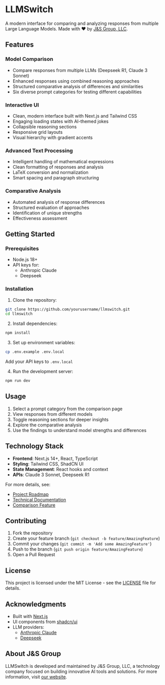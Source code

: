 # LLMSwitch

A modern interface for comparing and analyzing responses from multiple Large Language Models. Made with ❤️ by [J&S Group, LLC](https://jandsgroupllc.com).

## Features

### Model Comparison
- Compare responses from multiple LLMs (Deepseek R1, Claude 3 Sonnet)
- Enhanced responses using combined reasoning approaches
- Structured comparative analysis of differences and similarities
- Six diverse prompt categories for testing different capabilities

### Interactive UI
- Clean, modern interface built with Next.js and Tailwind CSS
- Engaging loading states with AI-themed jokes
- Collapsible reasoning sections
- Responsive grid layouts
- Visual hierarchy with gradient accents

### Advanced Text Processing
- Intelligent handling of mathematical expressions
- Clean formatting of responses and analysis
- LaTeX conversion and normalization
- Smart spacing and paragraph structuring

### Comparative Analysis
- Automated analysis of response differences
- Structured evaluation of approaches
- Identification of unique strengths
- Effectiveness assessment

## Getting Started

### Prerequisites
- Node.js 18+
- API keys for:
  - Anthropic Claude
  - Deepseek

### Installation
1. Clone the repository:
```bash
git clone https://github.com/yourusername/llmswitch.git
cd llmswitch
```

2. Install dependencies:
```bash
npm install
```

3. Set up environment variables:
```bash
cp .env.example .env.local
```
Add your API keys to `.env.local`

4. Run the development server:
```bash
npm run dev
```

## Usage

1. Select a prompt category from the comparison page
2. View responses from different models
3. Toggle reasoning sections for deeper insights
4. Explore the comparative analysis
5. Use the findings to understand model strengths and differences

## Technology Stack

- **Frontend**: Next.js 14+, React, TypeScript
- **Styling**: Tailwind CSS, ShadCN UI
- **State Management**: React hooks and context
- **APIs**: Claude 3 Sonnet, Deepseek R1

For more details, see:
- [Project Roadmap](docs/projectRoadmap.md)
- [Technical Documentation](docs/techStack.md)
- [Comparison Feature](docs/comparisonFeature.md)

## Contributing

1. Fork the repository
2. Create your feature branch (`git checkout -b feature/AmazingFeature`)
3. Commit your changes (`git commit -m 'Add some AmazingFeature'`)
4. Push to the branch (`git push origin feature/AmazingFeature`)
5. Open a Pull Request

## License

This project is licensed under the MIT License - see the [LICENSE](LICENSE) file for details.

## Acknowledgments

- Built with [Next.js](https://nextjs.org/)
- UI components from [shadcn/ui](https://ui.shadcn.com/)
- LLM providers:
  - [Anthropic Claude](https://www.anthropic.com/)
  - [Deepseek](https://deepseek.ai/)

## About J&S Group

LLMSwitch is developed and maintained by J&S Group, LLC, a technology company focused on building innovative AI tools and solutions. For more information, visit [our website](https://jandsgroupllc.com).
